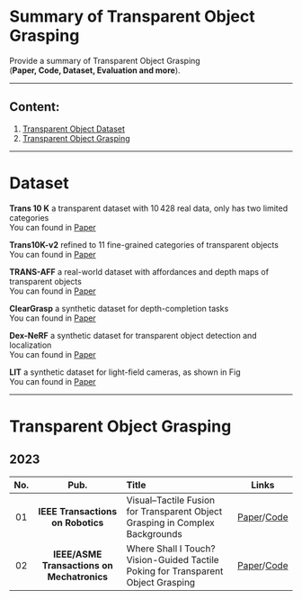 # Summary of Transparent Object Grasping

Provide a summary of Transparent Object Grasping <br> 
(**Paper, Code, Dataset, Evaluation and more**). 

--------------------------------------------------------------------------------------

## Content:

1. <a href="#Transparent Object Dataset"> Transparent Object Dataset </a>
2. <a href="#Transparent Object Grasping"> Transparent Object Grasping </a>
--------------------------------------------------------------------------------------

# Dataset <a id="Dataset" class="anchor" href="Dataset" aria-hidden="true"><span class="octicon octicon-link"></span></a> 

**Trans 10 K**    a transparent dataset with 10 428 real data, only has two limited categories  <br>
You can found in [Paper](https://link.springer.com/chapter/10.1007/978-3-030-58601-0_41)   <br>

**Trans10K-v2**    refined to 11 fine-grained categories of transparent objects   <br>
You can found in [Paper](https://www.ijcai.org/proceedings/2021/165) <br>

**TRANS-AFF**   a real-world dataset with affordances and depth maps of transparent objects   <br>
You can found in [Paper](https://ieeexplore.ieee.org/document/9830881)   <br>

**ClearGrasp**   a synthetic dataset for depth-completion tasks   <br>
You can found in [Paper](https://ieeexplore.ieee.org/document/9197518)  <br>

**Dex-NeRF**   a synthetic dataset for transparent object detection and localization  <br>
You can found in [Paper](https://arxiv.org/abs/2110.14217)  <br>

**LIT**   a synthetic dataset for light-field cameras, as shown in Fig  <br>
You can found in [Paper](https://ieeexplore.ieee.org/document/9113653)  <br>

--------------------------------------------------------------------------------------

# Transparent Object Grasping
## 2023
**No.** | **Pub.** | **Title** | **Links** 
:-: | :-: | :-  | :-: 
01 | **IEEE Transactions on Robotics** | Visual–Tactile Fusion for Transparent Object Grasping in Complex Backgrounds | [Paper](https://ieeexplore.ieee.org/document/10175024)/[Code]()
02 | **IEEE/ASME Transactions on Mechatronics** | Where Shall I Touch? Vision-Guided Tactile Poking for Transparent Object Grasping | [Paper](https://ieeexplore.ieee.org/document/9882387)/[Code]()


